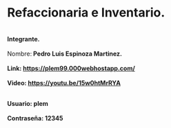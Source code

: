 # Refaccionaria e Inventario.
<br><b>Integrante.</b></br>
<br>Nombre:<b> Pedro Luis Espinoza Martinez.</b></br>
<br><b>Link:<b> https://plem99.000webhostapp.com/</br>
<br><b>Video:<b> https://youtu.be/15w0htMrRYA</br>

<br>Usuario:<b> plem</b></br>
<br>Contraseña:<b> 12345</b></br>


